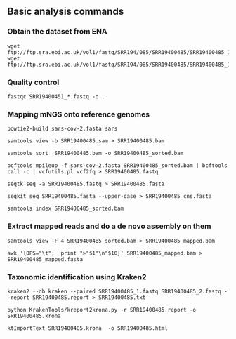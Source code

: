 ## Basic analysis commands

### Obtain the dataset from ENA

```
wget ftp://ftp.sra.ebi.ac.uk/vol1/fastq/SRR194/085/SRR19400485/SRR19400485_1.fastq.gz
wget ftp://ftp.sra.ebi.ac.uk/vol1/fastq/SRR194/085/SRR19400485/SRR19400485_1.fastq.gz
```

### Quality control

```
fastqc SRR19400451_*.fastq -o .
```

### Mapping mNGS onto reference genomes

```
bowtie2-build sars-cov-2.fasta sars

samtools view -b SRR19400485.sam > SRR19400485.bam

samtools sort  SRR19400485.bam -o SRR19400485_sorted.bam

bcftools mpileup -f sars-cov-2.fasta SRR19400485_sorted.bam | bcftools call -c | vcfutils.pl vcf2fq > SRR19400485.fastq

seqtk seq -a SRR19400485.fastq > SRR19400485.fasta

seqkit seq SRR19400485.fasta --upper-case > SRR19400485_cns.fasta

samtools index SRR19400485_sorted.bam
```

### Extract mapped reads and do a de novo assembly on them

```
samtools view -F 4 SRR19400485_sorted.bam > SRR19400485_mapped.bam

awk '{OFS="\t";  print ">"$1"\n"$10}' SRR19400485_mapped.bam > SRR19400485_mapped.fasta
```

### Taxonomic identification using Kraken2

```
kraken2 --db kraken --paired SRR19400485_1.fastq SRR19400485_2.fastq --report SRR19400485.report > SRR19400485.txt

python KrakenTools/kreport2krona.py -r SRR19400485.report -o SRR19400485.krona 

ktImportText SRR19400485.krona  -o SRR19400485.html
```
